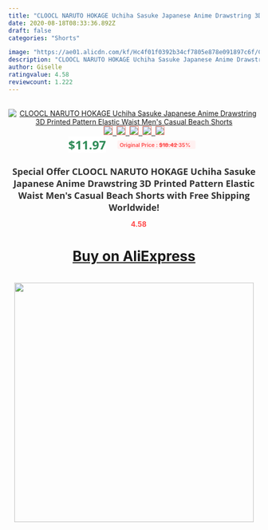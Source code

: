 ```yaml
---
title: "CLOOCL NARUTO HOKAGE Uchiha Sasuke Japanese Anime Drawstring 3D Printed Pattern Elastic Waist Men's Casual Beach Shorts"
date: 2020-08-18T08:33:36.892Z
draft: false
categories: "Shorts"

image: "https://ae01.alicdn.com/kf/Hc4f01f0392b34cf7805e878e091897c6f/CLOOCL-NARUTO-HOKAGE-Uchiha-Sasuke-Japanese-Anime-Drawstring-3D-Printed-Pattern-Elastic-Waist-Men-s-Casual.jpg"
description: "CLOOCL NARUTO HOKAGE Uchiha Sasuke Japanese Anime Drawstring 3D Printed Pattern Elastic Waist Men's Casual Beach Shorts"
author: Giselle
ratingvalue: 4.58
reviewcount: 1.222
---
```

<br>
<div style="text-align: center;">
<a href="https://s.click.aliexpress.com/e/_9gVy0z" target="_blank" rel="nofollow noopener noreferrer"><img alt="CLOOCL NARUTO HOKAGE Uchiha Sasuke Japanese Anime Drawstring 3D Printed Pattern Elastic Waist Men's Casual Beach Shorts" class="magnifier-image" src="https://ae01.alicdn.com/kf/Hc4f01f0392b34cf7805e878e091897c6f/CLOOCL-NARUTO-HOKAGE-Uchiha-Sasuke-Japanese-Anime-Drawstring-3D-Printed-Pattern-Elastic-Waist-Men-s-Casual.jpg_640x640.jpg">
<br>
<img style="border:1px solid salmon" src="https://ae01.alicdn.com/kf/Hc4f01f0392b34cf7805e878e091897c6f/CLOOCL-NARUTO-HOKAGE-Uchiha-Sasuke-Japanese-Anime-Drawstring-3D-Printed-Pattern-Elastic-Waist-Men-s-Casual.jpg_120x120.jpg">&nbsp;&nbsp;<img style="border:1px solid salmon" src="https://ae01.alicdn.com/kf/H764967b261454173b5804bebc740dc8eR/CLOOCL-NARUTO-HOKAGE-Uchiha-Sasuke-Japanese-Anime-Drawstring-3D-Printed-Pattern-Elastic-Waist-Men-s-Casual.jpg_120x120.jpg">&nbsp;&nbsp;<img style="border:1px solid salmon" src="https://ae01.alicdn.com/kf/H29214d1cd40b4799a55641bbab74bacdt/CLOOCL-NARUTO-HOKAGE-Uchiha-Sasuke-Japanese-Anime-Drawstring-3D-Printed-Pattern-Elastic-Waist-Men-s-Casual.jpg_120x120.jpg">&nbsp;&nbsp;<img style="border:1px solid salmon" src="https://ae01.alicdn.com/kf/H19ccea3e2ab44a3bae419b711912b8acG/CLOOCL-NARUTO-HOKAGE-Uchiha-Sasuke-Japanese-Anime-Drawstring-3D-Printed-Pattern-Elastic-Waist-Men-s-Casual.jpg_120x120.jpg">&nbsp;&nbsp;<img style="border:1px solid salmon" src="https://ae01.alicdn.com/kf/H8117e3a24a084ea5acfb51f0e042d76dC/CLOOCL-NARUTO-HOKAGE-Uchiha-Sasuke-Japanese-Anime-Drawstring-3D-Printed-Pattern-Elastic-Waist-Men-s-Casual.jpg_120x120.jpg"></a></div><br0>
<div style="text-align: center;"><span style="background-color: white; border: 0px; box-sizing: border-box; color: seagreen; display: inline-block; font-family: &quot;open sans&quot; , &quot;arial&quot; , &quot;helvetica&quot; , sans-serif , &quot;heiti&quot;; font-size: 24px; font-stretch: inherit; font-weight: 700; line-height: inherit; margin: 0px 10px 0px 0px; padding: 0px; vertical-align: middle;">$11.97 </span>
<span style="background: rgb(255 , 241 , 241); border-radius: 3px; border: 0px; box-sizing: border-box; color: #ff4747; display: inline-block; font-family: inherit; font-size: 12px; font-stretch: inherit; font-style: inherit; font-variant: inherit; font-weight: 600; line-height: inherit; margin: 0px; padding: 2px 5px; transform: scale(0.9); vertical-align: middle;">Original Price : <b style="text-decoration: line-through;">$18.42 </b> 35%&nbsp;&nbsp;</span></div>
<h1 style="color: #333333; display: inline-block; font-family: &quot;open sans&quot; , &quot;arial&quot; , &quot;helvetica&quot; , sans-serif , &quot;heiti&quot;; font-size: 18px; font-stretch: inherit; font-weight: 700; text-align: center;">Special Offer CLOOCL NARUTO HOKAGE Uchiha Sasuke Japanese Anime Drawstring 3D Printed Pattern Elastic Waist Men's Casual Beach Shorts with Free Shipping Worldwide!</h1>
<div style="color: #ff4747; text-align: center;">
<img src="https://4.bp.blogspot.com/-M0ZcTcb-5uY/XleCXlxnR4I/AAAAAAAAAEc/OrjgMkXV1oMQFaCRZj5HQwOCBcu3w1FegCPcBGAYYCw/s1600/star.png" style="height: 15px;">&nbsp;<b>4.58</b></div>
<div class="button_cont" align="center"><a class="buynow_a" href="https://s.click.aliexpress.com/e/_9gVy0z" target="_blank" rel="nofollow noopener noreferrer"><H1>Buy on AliExpress</H1></a></div><br>
<div class="separator" style="clear: both; text-align: center;">
<img src="https://lh3.googleusercontent.com/-pTy5HemUv9M/XlePHvY0dAI/AAAAAAAAAE4/0nX5iRUoIWY8eMW9Dpxeirr157OZliDIgCLcBGAsYHQ/s1600/badge.gif" width="480">
</div>
